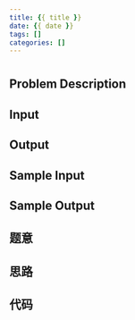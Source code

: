 ```yaml
---
title: {{ title }}
date: {{ date }}
tags: []
categories: []
---
```


# 

## Problem Description

## Input

## Output

## Sample Input

## Sample Output

## 题意


## 思路

## 代码
